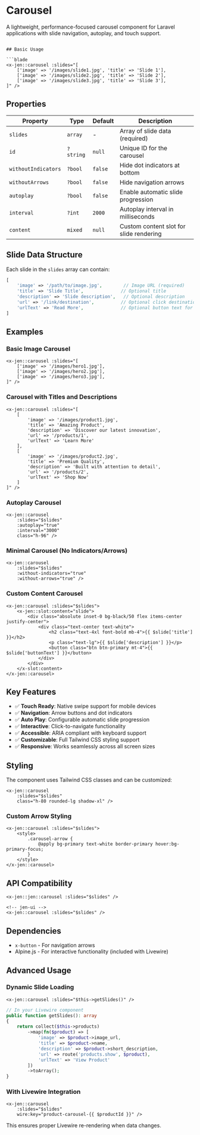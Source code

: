 # Carousel

A lightweight, performance-focused carousel component for Laravel applications with slide navigation, autoplay, and touch support.

````

## Basic Usage

```blade
<x-jen::carousel :slides="[
    ['image' => '/images/slide1.jpg', 'title' => 'Slide 1'],
    ['image' => '/images/slide2.jpg', 'title' => 'Slide 2'],
    ['image' => '/images/slide3.jpg', 'title' => 'Slide 3'],
]" />
````

## Properties

| Property            | Type      | Default | Description                             |
| ------------------- | --------- | ------- | --------------------------------------- |
| `slides`            | `array`   | -       | Array of slide data (required)          |
| `id`                | `?string` | `null`  | Unique ID for the carousel              |
| `withoutIndicators` | `?bool`   | `false` | Hide dot indicators at bottom           |
| `withoutArrows`     | `?bool`   | `false` | Hide navigation arrows                  |
| `autoplay`          | `?bool`   | `false` | Enable automatic slide progression      |
| `interval`          | `?int`    | `2000`  | Autoplay interval in milliseconds       |
| `content`           | `mixed`   | `null`  | Custom content slot for slide rendering |

## Slide Data Structure

Each slide in the `slides` array can contain:

```php
[
    'image' => '/path/to/image.jpg',        // Image URL (required)
    'title' => 'Slide Title',              // Optional title
    'description' => 'Slide description',   // Optional description
    'url' => '/link/destination',          // Optional click destination
    'urlText' => 'Read More',              // Optional button text for URL
]
```

## Examples

### Basic Image Carousel

```blade
<x-jen::carousel :slides="[
    ['image' => '/images/hero1.jpg'],
    ['image' => '/images/hero2.jpg'],
    ['image' => '/images/hero3.jpg'],
]" />
```

### Carousel with Titles and Descriptions

```blade
<x-jen::carousel :slides="[
    [
        'image' => '/images/product1.jpg',
        'title' => 'Amazing Product',
        'description' => 'Discover our latest innovation',
        'url' => '/products/1',
        'urlText' => 'Learn More'
    ],
    [
        'image' => '/images/product2.jpg',
        'title' => 'Premium Quality',
        'description' => 'Built with attention to detail',
        'url' => '/products/2',
        'urlText' => 'Shop Now'
    ]
]" />
```

### Autoplay Carousel

```blade
<x-jen::carousel
    :slides="$slides"
    :autoplay="true"
    :interval="3000"
    class="h-96" />
```

### Minimal Carousel (No Indicators/Arrows)

```blade
<x-jen::carousel
    :slides="$slides"
    :without-indicators="true"
    :without-arrows="true" />
```

### Custom Content Carousel

```blade
<x-jen::carousel :slides="$slides">
    <x-jen::slot:content="slide">
        <div class="absolute inset-0 bg-black/50 flex items-center justify-center">
            <div class="text-center text-white">
                <h2 class="text-4xl font-bold mb-4">{{ $slide['title'] }}</h2>
                <p class="text-lg">{{ $slide['description'] }}</p>
                <button class="btn btn-primary mt-4">{{ $slide['buttonText'] }}</button>
            </div>
        </div>
    </x-slot:content>
</x-jen::carousel>
```

## Key Features

-   ✅ **Touch Ready**: Native swipe support for mobile devices
-   ✅ **Navigation**: Arrow buttons and dot indicators
-   ✅ **Auto Play**: Configurable automatic slide progression
-   ✅ **Interactive**: Click-to-navigate functionality
-   ✅ **Accessible**: ARIA compliant with keyboard support
-   ✅ **Customizable**: Full Tailwind CSS styling support
-   ✅ **Responsive**: Works seamlessly across all screen sizes

## Styling

The component uses Tailwind CSS classes and can be customized:

```blade
<x-jen::carousel
    :slides="$slides"
    class="h-80 rounded-lg shadow-xl" />
```

### Custom Arrow Styling

```blade
<x-jen::carousel :slides="$slides">
    <style>
        .carousel-arrow {
            @apply bg-primary text-white border-primary hover:bg-primary-focus;
        }
    </style>
</x-jen::carousel>
```

## API Compatibility

```blade
<x-jen::jen::carousel :slides="$slides" />

<!-- jen-ui -->
<x-jen::carousel :slides="$slides" />
```

## Dependencies

-   `x-button` - For navigation arrows
-   Alpine.js - For interactive functionality (included with Livewire)

## Advanced Usage

### Dynamic Slide Loading

```blade
<x-jen::carousel :slides="$this->getSlides()" />
```

```php
// In your Livewire component
public function getSlides(): array
{
    return collect($this->products)
        ->map(fn($product) => [
            'image' => $product->image_url,
            'title' => $product->name,
            'description' => $product->short_description,
            'url' => route('products.show', $product),
            'urlText' => 'View Product'
        ])
        ->toArray();
}
```

### With Livewire Integration

```blade
<x-jen::carousel
    :slides="$slides"
    wire:key="product-carousel-{{ $productId }}" />
```

This ensures proper Livewire re-rendering when data changes.
